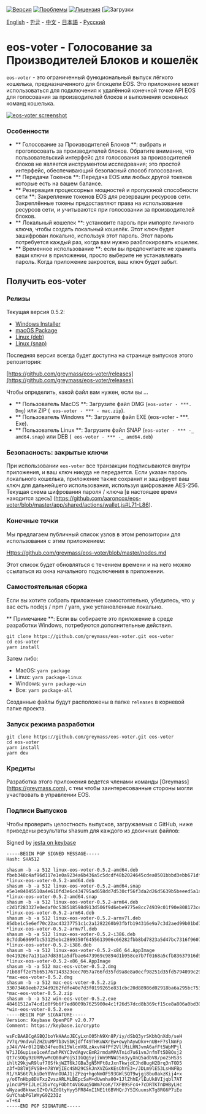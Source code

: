 [![Версия](https://img.shields.io/github/release/greymass/eos-voter/all.svg)](https://github.com/greymass/eos-voter/releases)
[![Проблемы](https://img.shields.io/github/issues/greymass/eos-voter.svg)](https://github.com/greymass/eos-voter/issues)
[![Лицензия](https://img.shields.io/badge/license-MIT-blue.svg)](https://raw.githubusercontent.com/greymass/eos-voter/master/LICENSE)
[![Загрузки](https://img.shields.io/github/downloads/greymass/eos-voter/total.svg)

[English](https://github.com/greymass/eos-voter/blob/master/README.md) - [한글](https://github.com/greymass/eos-voter/blob/master/README.kr.md) - [中文](https://github.com/greymass/eos-voter/blob/master/README.zh.md) - [日本語](https://github.com/greymass/eos-voter/blob/master/README.ja.md) - [Русский](https://github.com/greymass/eos-voter/blob/master/README.ru.md)

# eos-voter - Голосование за Производителей Блоков и кошелёк

`eos-voter` - это ограниченный функциональный выпуск лёгкого кошелька, предназначенного для блокцепи EOS. Это приложение может использоваться для подключения к удалённой конечной точке API EOS для голосования за производителей блоков и выполнения основных команд кошелька.


[![eos-voter screenshot](https://raw.githubusercontent.com/greymass/eos-voter/master/eos-voter.png)](https://raw.githubusercontent.com/greymass/eos-voter/master/eos-voter.png)

### Особенности

- ** Голосование за Производителей Блоков **: выбрать и проголосовать за производителей блоков. Обратите внимание, что пользовательский интерфейс для голосования за производителей блоков не является инструментом исследования; это простой интерфейс, обеспечивающий безопасный способ голосования.
- ** Передачи Токенов **: Передача EOS или любых другой токенов которые есть на вашем балансе.
- ** Резервация процессорных мощностей и пропускной способности сети **: Закрепление токенов EOS для резервации ресурсов сети. Закреплённые токены предоставляют права на использование ресурсов сети, и учитываются при голосовании за производителей блоков.
- ** Локальный кошелек **: установите пароль при импорте личного ключа, чтобы создать локальный кошелёк. Этот ключ будет зашифрован локально, используя этот пароль. Этот пароль потребуется каждый раз, когда вам нужно разблокировать кошелек.
- ** Временное использование **: если вы предпочитаете не хранить ваши ключи в приложении, просто выберите не устанавливать пароль. Когда приложение закроется, ваш ключ будет забыт.

## Получить eos-voter

### Релизы

Текущая версия 0.5.2:

- [Windows Installer](https://github.com/greymass/eos-voter/releases/download/v0.5.2/win-eos-voter-0.5.2.exe)
- [macOS Package](https://github.com/greymass/eos-voter/releases/download/v0.5.2/mac-eos-voter-0.5.2.dmg)
- [Linux (deb)](https://github.com/greymass/eos-voter/releases/download/v0.5.2/linux-eos-voter-0.5.2-amd64.deb)
- [Linux (snap)](https://github.com/greymass/eos-voter/releases/download/v0.5.2/linux-eos-voter-0.5.2-amd64.snap)

Последняя версия всегда будет доступна на странице выпусков этого репозитория:

[https://github.com/greymass/eos-voter/releases](https://github.com/greymass/eos-voter/releases)

Чтобы определить, какой файл вам нужен, если вы ...

- ** Пользователь MacOS **: Загрузите файл DMG (`eos-voter - ***. Dmg`) или ZIP (` eos-voter - *** - mac.zip`).
- ** Пользователь Windows **: Загрузите файл EXE (eos-voter - ***. Exe).
- ** Пользователь Linux **: Загрузите файл SNAP (`eos-voter - *** -_ amd64.snap`) или DEB (` eos-voter - *** -_ amd64.deb`)

### Безопасность: закрытые ключи

При использовании `eos-voter` все транзакции подписываются внутри приложения, и ваш ключ никуда не передается. Если указан пароль локального кошелька, приложение также сохранит и зашифрует ваш ключ для дальнейшего использования, используя шифрование AES-256. Текущая схема шифрования пароля / ключа [в настоящее время находится здесь] (https://github.com/aaroncox/eos-voter/blob/master/app/shared/actions/wallet.js#L71-L86).

### Конечные точки

Мы предлагаем публичный список узлов в этом репозитории для использования с этим приложением:

[Https://github.com/greymass/eos-voter/blob/master/nodes.md](https://github.com/greymass/eos-voter/blob/master/nodes.md)

Этот список будет обновляться с течением времени и на него можно ссылаться из окна начального подключения в приложении.

### Самостоятельная сборка

Если вы хотите собрать приложение самостоятельно, убедитесь, что у вас есть nodejs / npm / yarn, уже установленные локально.

** Примечание **: Если вы собираете это приложение в среде разработки Windows, потребуются дополнительные действия.

```
git clone https://github.com/greymass/eos-voter.git eos-voter
cd eos-voter
yarn install
```

Затем либо:

- MacOS: `yarn package`
- Linux: `yarn package-linux`
- Windows: `yarn package-win`
- Все: `yarn package-all`

Созданные файлы будут расположены в папке `releases` в корневой папке проекта.

### Запуск режима разработки

```
git clone https://github.com/greymass/eos-voter.git eos-voter
cd eos-voter
yarn install
yarn dev
```

### Кредиты

Разработка этого приложения ведется членами команды [Greymass] (https://greymass.com), с тем чтобы заинтересованные стороны могли участвовать в управлении EOS.

### Подписи Выпусков

Чтобы проверить целостность выпусков, загружаемых с GitHub, ниже приведены результаты shasum для каждого из двоичных файлов:

Signed by [jesta on keybase](https://keybase.io/jesta)

```
-----BEGIN PGP SIGNED MESSAGE-----
Hash: SHA512

shasum -b -a 512 linux-eos-voter-0.5.2-amd64.deb
fbeb348c4af96d117e1e0a9234a6b436a5c5dcdf48b2024645cdea0501bbbd3ebb671dfb95c73f63e8f0ddea9e605032afc89d23df8e8d446c68c4122e158998 *linux-eos-voter-0.5.2-amd64.deb
shasum -b -a 512 linux-eos-voter-0.5.2-amd64.snap
e5e1e84045510a4e610fd3e6c434795ad658dd7d530cf56f3da2d26d5639b5beeed5a1a3f6ae153958e0be0fb7226ce8948bb34106795ca798142f42b96eb193 *linux-eos-voter-0.5.2-amd64.snap
shasum -b -a 512 linux-eos-voter-0.5.2-arm64.deb
c2d1f283327e0edaf0c538518598d913d506f9d6ebe9775e8cc74939c01f90e808173ce10529bb68c77a479899dba482b8a23b68d80b581ce0bf309fe27a4555 *linux-eos-voter-0.5.2-arm64.deb
shasum -b -a 512 linux-eos-voter-0.5.2-armv7l.deb
85dbe1c5e6ef70c22ac43237751c1c2a1282260b93fbfb194316e9a7c3d2aed99b01bd760f35b7b9168c73b0879c373c2a6eeab77670df03c935bd8c0f406414 *linux-eos-voter-0.5.2-armv7l.deb
shasum -b -a 512 linux-eos-voter-0.5.2-i386.deb
8c7ddb6969fbc53125ebc2869350f6455613906c66282fbb8bd7823a5d47bc7316f9607255ad7e814da6404c943d9467f426f9b2c5221cee98c836155a9775b7 *linux-eos-voter-0.5.2-i386.deb
shasum -b -a 512 linux-eos-voter-0.5.2-x86_64.AppImage
0e41926e7a131a37d8381a5dfbae6473969c9894d1b958ce7b7f0168a5cfb83637916d9ae1e684075bbb8564d6f22c283dcac7ea45adf6fe84bca497b5475a16 *linux-eos-voter-0.5.2-x86_64.AppImage
shasum -b -a 512 mac-eos-voter-0.5.2.dmg
71b88ff2e75b651767143323cec7057a766fd35fd9a8e8a0ecf98251d35fd5794099c293e1dbee5a90e7141a6fa063d5d08d65e1f4c40a4f3916bf71388f4585 *mac-eos-voter-0.5.2.dmg
shasum -b -a 512 mac-eos-voter-0.5.2.zip
33073469eeb7234d9262fdfe40e7d3f0199265e831cbc20d88986d02918ba6a295bc7533fd7d878ad18c03ae4d6d28b34d98976fe11f20f09dab94eb03de147e *mac-eos-voter-0.5.2.zip
shasum -b -a 512 win-eos-voter-0.5.2.exe
48461512a74cd1d0f9b6f7ed8009b7625900e4c1f26d57dcd8b369cf15ce8a806a0bd305f17a814a09a91ee0abc0872e451673319475b9828f2ab4d9da92f9ad *win-eos-voter-0.5.2.exe
-----BEGIN PGP SIGNATURE-----
Version: Keybase OpenPGP v2.0.77
Comment: https://keybase.io/crypto

wsFcBAABCgAGBQJboYkHAAoJECyLxnO05hN9Xn8P/iy/dSbQ3yrSKbhQnXdb/seH
7V7q/9ndvulZHZUuMPTb3vSbKjdff49THKuWXrEw+owyhAywDkv+nUB+F7slNnFp
pJ4V/V4r0l2QNb34feo0k15WlcmV8LzAxvH4fPf2VllMiLHNJvmA6afFt5WpMPjl
W7iJI6upise1ceAfzwhPKYC3vdAgvcEmR2rmdaMPATnid7u61vnJnfmTt5DBOsj2
Qt7cSOQy9zURMywMcQ08uPojSIIGQgSyjiWn9MNWJ5n3yyXnQ5adbV8/po25HS3s
ihlt29kjwR9luf70SfkjWZT6kJGBa3gN5MFt8zJxnTkwjdCJhd8ugH2Brq3nTOD5
z3f+D8lWjFVSB+n78YWjIEc4SN29CSkJnXVZGxKEsOhYE3+/JDLm9lE53LsHNFBp
R1/YAS6t7LkiDeY0VnnOUAJ1jZPzq+hgoNmOFS93GWlSQT9wjgj8bu0akzKij4+x
y/o6TnHbp8DVFxzZvszARLMLBEpcSaM+dUwnha0O+1JlZhhE/lEuUk8VIjqbl7AT
yincUP9FIJLeC35vYcyFObht4VGKuq5OWm7coK/TXFB9SFc4+7cDRTKTnDHByLHc
wNyzad8kkwcGZ+O/kZdGtyHyy5FR84mI1NE1t6BVHQrJY5IKuunsKTg8RG6P7iEe
GuYChabPGlWXyG9Z23Iz
=T+K4
-----END PGP SIGNATURE-----
```
